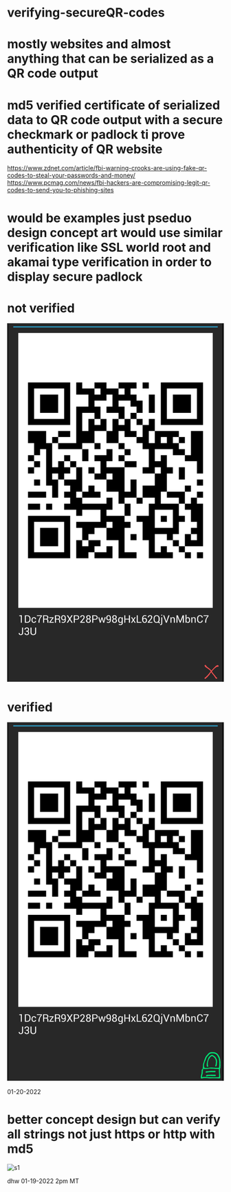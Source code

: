 # verifying-secureQR-codes
# mostly websites and almost anything that can be serialized as a QR code output
# md5 verified certificate of serialized data to QR code output with a secure checkmark or padlock ti prove authenticity of QR website

https://www.zdnet.com/article/fbi-warning-crooks-are-using-fake-qr-codes-to-steal-your-passwords-and-money/
https://www.pcmag.com/news/fbi-hackers-are-compromising-legit-qr-codes-to-send-you-to-phishing-sites
# would be examples just pseduo design concept art would use similar verification like SSL world root and akamai type verification in order to display secure padlock
# not verified
![s1](https://raw.githubusercontent.com/c4pt000/secureQR-code/main/Screenshot_20220119-135806-066~4.png)


# verified


![s1](https://raw.githubusercontent.com/c4pt000/secureQR-code/main/Screenshot_20220119-135806-066~3.png)



01-20-2022
# better concept design but can verify all strings not just https or http with md5
![s1](https://raw.githubusercontent.com/c4pt000/verifying-secureQR-codes/main/Screenshot_20220120-182128-041~3.png)


dhw
01-19-2022
2pm MT
